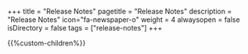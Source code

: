 +++
title = "Release Notes"
pagetitle = "Release Notes"
description = "Release Notes"
icon="fa-newspaper-o"
weight = 4
alwaysopen = false
isDirectory = false
tags = ["release-notes"]
+++

{{%custom-children%}}
